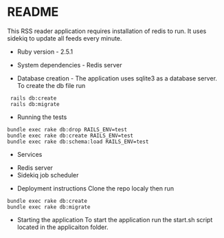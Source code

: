 # README

This RSS reader application requires installation of redis to run. It uses sidekiq to update all feeds every minute. 

* Ruby version - 2.5.1

* System dependencies - Redis server

* Database creation - The application uses sqlite3 as a database server. To create the db file run
```
 rails db:create
 rails db:migrate
```

* Running the tests
```
bundle exec rake db:drop RAILS_ENV=test
bundle exec rake db:create RAILS_ENV=test
bundle exec rake db:schema:load RAILS_ENV=test
```

* Services 
- Redis server
- Sidekiq job scheduler

* Deployment instructions
Clone the repo localy then run
```
bundle exec rake db:create
bundle exec rake db:migrate
```

* Starting the application
To start the application run the start.sh script located in the applicaiton folder.
